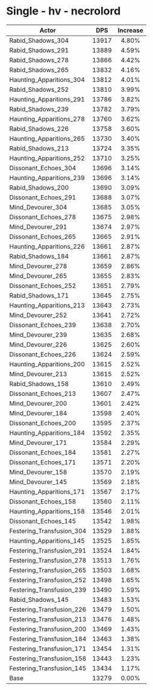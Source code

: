 # Single - hv - necrolord
| Actor | DPS | Increase |
|---|:---:|:---:|
|Rabid_Shadows_304|13917|4.80%|
|Rabid_Shadows_291|13889|4.59%|
|Rabid_Shadows_278|13866|4.42%|
|Rabid_Shadows_265|13832|4.16%|
|Haunting_Apparitions_304|13812|4.01%|
|Rabid_Shadows_252|13810|3.99%|
|Haunting_Apparitions_291|13786|3.82%|
|Rabid_Shadows_239|13782|3.79%|
|Haunting_Apparitions_278|13760|3.62%|
|Rabid_Shadows_226|13758|3.60%|
|Haunting_Apparitions_265|13730|3.40%|
|Rabid_Shadows_213|13724|3.35%|
|Haunting_Apparitions_252|13710|3.25%|
|Dissonant_Echoes_304|13696|3.14%|
|Haunting_Apparitions_239|13696|3.14%|
|Rabid_Shadows_200|13690|3.09%|
|Dissonant_Echoes_291|13688|3.07%|
|Mind_Devourer_304|13685|3.05%|
|Dissonant_Echoes_278|13675|2.98%|
|Mind_Devourer_291|13674|2.97%|
|Dissonant_Echoes_265|13665|2.91%|
|Haunting_Apparitions_226|13661|2.87%|
|Rabid_Shadows_184|13661|2.87%|
|Mind_Devourer_278|13659|2.86%|
|Mind_Devourer_265|13655|2.83%|
|Dissonant_Echoes_252|13651|2.79%|
|Rabid_Shadows_171|13645|2.75%|
|Haunting_Apparitions_213|13643|2.73%|
|Mind_Devourer_252|13641|2.72%|
|Dissonant_Echoes_239|13638|2.70%|
|Mind_Devourer_239|13635|2.68%|
|Mind_Devourer_226|13625|2.60%|
|Dissonant_Echoes_226|13624|2.59%|
|Haunting_Apparitions_200|13615|2.52%|
|Mind_Devourer_213|13615|2.52%|
|Rabid_Shadows_158|13610|2.49%|
|Dissonant_Echoes_213|13607|2.47%|
|Mind_Devourer_200|13601|2.42%|
|Mind_Devourer_184|13598|2.40%|
|Dissonant_Echoes_200|13595|2.37%|
|Haunting_Apparitions_184|13592|2.35%|
|Mind_Devourer_171|13584|2.29%|
|Dissonant_Echoes_184|13581|2.27%|
|Dissonant_Echoes_171|13571|2.20%|
|Mind_Devourer_158|13570|2.19%|
|Mind_Devourer_145|13569|2.18%|
|Haunting_Apparitions_171|13567|2.17%|
|Dissonant_Echoes_158|13560|2.11%|
|Haunting_Apparitions_158|13546|2.01%|
|Dissonant_Echoes_145|13542|1.98%|
|Festering_Transfusion_304|13529|1.88%|
|Haunting_Apparitions_145|13525|1.85%|
|Festering_Transfusion_291|13524|1.84%|
|Festering_Transfusion_278|13513|1.76%|
|Festering_Transfusion_265|13503|1.68%|
|Festering_Transfusion_252|13498|1.65%|
|Festering_Transfusion_239|13490|1.59%|
|Rabid_Shadows_145|13483|1.53%|
|Festering_Transfusion_226|13479|1.50%|
|Festering_Transfusion_213|13476|1.48%|
|Festering_Transfusion_200|13469|1.43%|
|Festering_Transfusion_184|13463|1.38%|
|Festering_Transfusion_171|13454|1.31%|
|Festering_Transfusion_158|13443|1.23%|
|Festering_Transfusion_145|13434|1.17%|
|Base|13279|0.00%|
